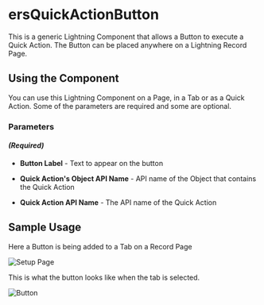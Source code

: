# ersQuickActionButton

This is a generic Lightning Component that allows a Button to execute a Quick Action.  The Button can be placed anywhere on a Lightning Record Page.

## Using the Component

You can use this Lightning Component on a Page, in a Tab or as a Quick Action.  Some of the parameters are required and some are optional.

### Parameters

#### _(Required)_

- **Button Label** - Text to appear on the button

- **Quick Action's Object API Name** - API name of the Object that contains the Quick Action

- **Quick Action API Name** - The API name of the Quick Action

## Sample Usage

Here a Button is being added to a Tab on a Record Page

![Setup Page](PageSetup.PNG?raw=true)

This is what the button looks like when the tab is selected.

![Button](PageLayout.PNG?raw=true)

